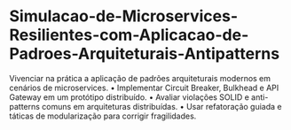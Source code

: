 # Simulacao-de-Microservices-Resilientes-com-Aplicacao-de-Padroes-Arquiteturais-Antipatterns
Vivenciar na prática a aplicação de padrões arquiteturais modernos em cenários de microservices. • Implementar Circuit Breaker, Bulkhead e API Gateway em um protótipo distribuído. • Avaliar violações SOLID e anti-patterns comuns em arquiteturas distribuídas. • Usar refatoração guiada e táticas de modularização para corrigir fragilidades.
